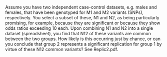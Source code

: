 Assume you have two independent case-control datasets, e.g. males and females, that have been genotyped for M1 and M2 variants (SNPs), respectively. You select a subset of these, N1 and N2, as being particularly promising, for example, because they are significant or because they show odds ratios exceeding 10 each. Upon combining N1
 and N2 into a single dataset (spreadsheet), you find that N12 of these variants are common between the two groups. How likely is this occurring just by chance, or can you conclude that group 2 represents a significant replication for group 1 by virtue of these N12 common variants?
 See Replic2.pdf.
